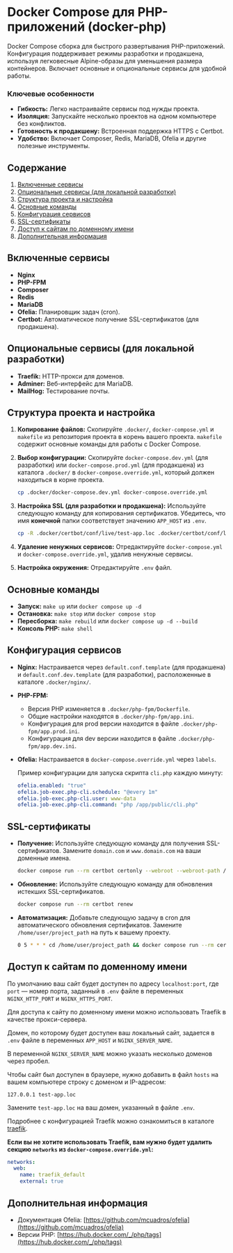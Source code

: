 # Docker Compose для PHP-приложений (docker-php)

Docker Compose сборка для быстрого развертывания PHP-приложений.
Конфигурация поддерживает режимы разработки и продакшена, используя легковесные Alpine-образы для уменьшения размера контейнеров.
Включает основные и опциональные сервисы для удобной работы.

### Ключевые особенности
- **Гибкость:** Легко настраивайте сервисы под нужды проекта.
- **Изоляция:** Запускайте несколько проектов на одном компьютере без конфликтов.
- **Готовность к продакшену:** Встроенная поддержка HTTPS с Certbot.
- **Удобство:** Включает Composer, Redis, MariaDB, Ofelia и другие полезные инструменты.

## Содержание

1.  [Включенные сервисы](#включенные-сервисы)
2.  [Опциональные сервисы (для локальной разработки)](#опциональные-сервисы-для-локальной-разработки)
3.  [Структура проекта и настройка](#структура-проекта-и-настройка)
4.  [Основные команды](#основные-команды)
5.  [Конфигурация сервисов](#конфигурация-сервисов)
6.  [SSL-сертификаты](#ssl-сертификаты)
7.  [Доступ к сайтам по доменному имени](#доступ-к-сайтам-по-доменному-имени)
8.  [Дополнительная информация](#дополнительная-информация)


## Включенные сервисы

- **Nginx**
- **PHP-FPM**
- **Composer**
- **Redis**
- **MariaDB**
- **Ofelia:** Планировщик задач (cron).
- **Certbot:** Автоматическое получение SSL-сертификатов (для продакшена).

## Опциональные сервисы (для локальной разработки)

- **Traefik:** HTTP-прокси для доменов.
- **Adminer:** Веб-интерфейс для MariaDB.
- **MailHog:** Тестирование почты.

## Структура проекта и настройка

1.  **Копирование файлов:** Скопируйте `.docker/`, `docker-compose.yml` и `makefile` из репозитория проекта в корень вашего проекта. `makefile` содержит основные команды для работы с Docker Compose.
2.  **Выбор конфигурации:** Скопируйте `docker-compose.dev.yml` (для разработки) или `docker-compose.prod.yml` (для продакшена) из каталога `.docker/` в `docker-compose.override.yml`, который должен находиться в корне проекта.

    ```bash
    cp .docker/docker-compose.dev.yml docker-compose.override.yml
    ```

3.  **Настройка SSL (для разработки и продакшена):** Используйте следующую команду для копирования сертификатов. Убедитесь, что имя **конечной** папки соответствует значению `APP_HOST` из `.env`.

    ```bash
    cp -R .docker/certbot/conf/live/test-app.loc .docker/certbot/conf/live/my-app.loc
    ```

4.  **Удаление ненужных сервисов:** Отредактируйте `docker-compose.yml` и `docker-compose.override.yml`, удалив ненужные сервисы.
5.  **Настройка окружения:** Отредактируйте `.env` файл.

## Основные команды

* **Запуск:** `make up` или `docker compose up -d`
* **Остановка:** `make stop` или `docker compose stop`
* **Пересборка:** `make rebuild` или `docker compose up -d --build`
* **Консоль PHP:** `make shell`

## Конфигурация сервисов

* **Nginx:** Настраивается через `default.conf.template` (для продакшена) и `default.conf.dev.template` (для разработки), расположенные в каталоге `.docker/nginx/`.
* **PHP-FPM:**
    * Версия PHP изменяется в `.docker/php-fpm/Dockerfile`.
    * Общие настройки находятся в `.docker/php-fpm/app.ini`.
    * Конфигурация для prod версии находится в файле `.docker/php-fpm/app.prod.ini`.
    * Конфигурация для dev версии находится в файле `.docker/php-fpm/app.dev.ini`.
* **Ofelia:** Настраивается в `docker-compose.override.yml` через `labels`.

  Пример конфигурации для запуска скрипта `cli.php` каждую минуту:

    ```yaml
    ofelia.enabled: "true"
    ofelia.job-exec.php-cli.schedule: "@every 1m"
    ofelia.job-exec.php-cli.user: www-data
    ofelia.job-exec.php-cli.command: "php /app/public/cli.php"
    ```

## SSL-сертификаты

* **Получение:** Используйте следующую команду для получения SSL-сертификатов. Замените `domain.com` и `www.domain.com` на ваши доменные имена.

    ```bash
    docker compose run --rm certbot certonly --webroot --webroot-path /var/www/certbot/ -d domain.com -d www.domain.com
    ```

* **Обновление:** Используйте следующую команду для обновления истекших SSL-сертификатов.

    ```bash
    docker compose run --rm certbot renew
    ```

* **Автоматизация:** Добавьте следующую задачу в cron для автоматического обновления сертификатов. Замените `/home/user/project_path` на путь к вашему проекту.

    ```bash
    0 5 * * * cd /home/user/project_path && docker compose run --rm certbot renew
    ```

## Доступ к сайтам по доменному имени

По умолчанию ваш сайт будет доступен по адресу `localhost:port`, где `port` — номер порта, заданный в `.env` файле в переменных `NGINX_HTTP_PORT` и `NGINX_HTTPS_PORT`.

Для доступа к сайту по доменному имени можно использовать Traefik в качестве прокси-сервера.

Домен, по которому будет доступен ваш локальный сайт, задается в `.env` файле в переменных `APP_HOST` и `NGINX_SERVER_NAME`.

В переменной `NGINX_SERVER_NAME` можно указать несколько доменов через пробел.

Чтобы сайт был доступен в браузере, нужно добавить в файл `hosts` на вашем компьютере строку с доменом и IP-адресом:

`127.0.0.1 test-app.loc`

Замените `test-app.loc` на ваш домен, указанный в файле `.env`.

Подробнее с конфигурацией Traefik можно ознакомиться в каталоге [traefik](traefik/README.md).

**Если вы не хотите использовать Traefik, вам нужно будет удалить секцию `networks` из `docker-compose.override.yml`:**

```yaml
networks:
  web:
    name: traefik_default
    external: true
```

## Дополнительная информация

* Документация Ofelia: [https://github.com/mcuadros/ofelia](https://github.com/mcuadros/ofelia)
* Версии PHP: [https://hub.docker.com/_/php/tags](https://hub.docker.com/_/php/tags)
